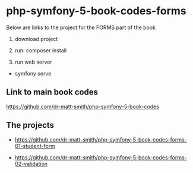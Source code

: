 # php-symfony-5-book-codes-forms

Below are links to the project for the FORMS part of the book

1. download project

1. run: composer install

1. run web server

  - symfony serve

## Link to main book codes

https://github.com/dr-matt-smith/php-symfony-5-book-codes

## The projects

- https://github.com/dr-matt-smith/php-symfony-5-book-codes-forms-01-student-form

- https://github.com/dr-matt-smith/php-symfony-5-book-codes-forms-02-validation

